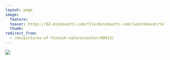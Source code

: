 ```yaml
---
layout: page
image:
  feature:
  teaser: https://b2.minimuutti.com/file/minimuutti-com/luontokuvat/talvi/IMG_20140316_080411-245px.jpg
  thumb:
redirect_from:
  - /en/pictures-of-finnish-nature/winter/00013/
---
```


![](https://b2.minimuutti.com/file/minimuutti-com/luontokuvat/talvi/IMG_20140316_080411-800px.jpg)
